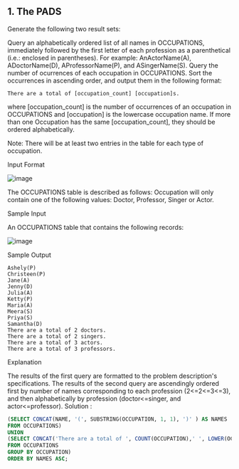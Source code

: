 ## 1. The PADS

Generate the following two result sets:

Query an alphabetically ordered list of all names in OCCUPATIONS, immediately followed by the first letter of each profession as a parenthetical (i.e.: enclosed in parentheses). For example: AnActorName(A), ADoctorName(D), AProfessorName(P), and ASingerName(S).
Query the number of ocurrences of each occupation in OCCUPATIONS. Sort the occurrences in ascending order, and output them in the following format:
```
There are a total of [occupation_count] [occupation]s.
```

where [occupation_count] is the number of occurrences of an occupation in OCCUPATIONS and [occupation] is the lowercase occupation name. If more than one Occupation has the same [occupation_count], they should be ordered alphabetically.

Note: There will be at least two entries in the table for each type of occupation.

Input Format

![image](https://user-images.githubusercontent.com/66794160/224460880-b8e95bf8-83ca-46f2-ad5e-41d4272dcbb2.png)

The OCCUPATIONS table is described as follows:  Occupation will only contain one of the following values: Doctor, Professor, Singer or Actor.

Sample Input

An OCCUPATIONS table that contains the following records:

![image](https://user-images.githubusercontent.com/66794160/224460904-82ee6cdf-afc9-4852-a228-067587f36911.png)

Sample Output

```
Ashely(P)
Christeen(P)
Jane(A)
Jenny(D)
Julia(A)
Ketty(P)
Maria(A)
Meera(S)
Priya(S)
Samantha(D)
There are a total of 2 doctors.
There are a total of 2 singers.
There are a total of 3 actors.
There are a total of 3 professors.
```
Explanation

The results of the first query are formatted to the problem description's specifications.
The results of the second query are ascendingly ordered first by number of names corresponding to each profession (2<=2<=3<=3), and then alphabetically by profession (doctor<=singer, and actor<=professor).
Solution : 

```sql
(SELECT CONCAT(NAME, '(', SUBSTRING(OCCUPATION, 1, 1), ')' ) AS NAMES
FROM OCCUPATIONS) 
UNION
(SELECT CONCAT('There are a total of ', COUNT(OCCUPATION),' ', LOWER(OCCUPATION), 's.' ) 
FROM OCCUPATIONS 
GROUP BY OCCUPATION)
ORDER BY NAMES ASC;
```
